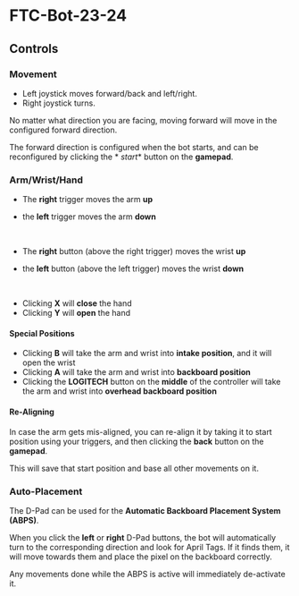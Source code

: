 # FTC-Bot-23-24

## Controls

### Movement

- Left joystick moves forward/back and left/right.
- Right joystick turns.

No matter what direction you are facing, moving forward will move in the configured forward
direction.

The forward direction is configured when the bot starts, and can be reconfigured by clicking the *
*start** button on the **gamepad**.

### Arm/Wrist/Hand

- The **right** trigger moves the arm **up**
- the **left** trigger moves the arm **down**

  <br/>

- The **right** button (above the right trigger) moves the wrist **up**
- the **left** button (above the left trigger) moves the wrist **down**

<br/>

- Clicking **X** will **close** the hand
- Clicking **Y** will **open** the hand

#### Special Positions

- Clicking **B** will take the arm and wrist into **intake position**, and it will open the wrist
- Clicking **A** will take the arm and wrist into **backboard position**
- Clicking the **LOGITECH** button on the **middle** of the controller will take the arm and wrist
  into **overhead backboard position**

#### Re-Aligning

In case the arm gets mis-aligned, you can re-align it by taking it to start position using your
triggers, and then clicking the **back** button on the **gamepad**.

This will save that start position and base all other movements on it.

### Auto-Placement

The D-Pad can be used for the **Automatic Backboard Placement System (ABPS)**.

When you click the **left** or **right** D-Pad buttons, the bot will automatically turn to the
corresponding direction and look for April Tags. If it finds them, it will move towards them and
place the pixel on the backboard correctly.

Any movements done while the ABPS is active will immediately de-activate it.
